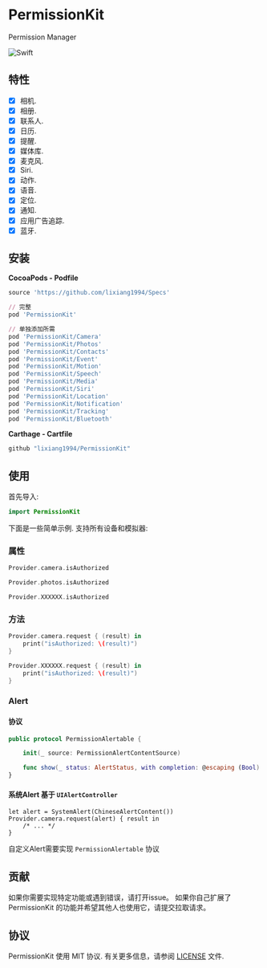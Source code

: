 
# PermissionKit
Permission Manager

![Swift](https://img.shields.io/badge/Swift-5.0-orange.svg)


## 特性

- [x] 相机.
- [x] 相册.
- [x] 联系人.
- [x] 日历.
- [x] 提醒.
- [x] 媒体库.
- [x] 麦克风.
- [x] Siri.
- [x] 动作.
- [x] 语音.
- [x] 定位.
- [x] 通知.
- [x] 应用广告追踪.
- [x] 蓝牙.

## 安装

**CocoaPods - Podfile**

```ruby
source 'https://github.com/lixiang1994/Specs'

// 完整
pod 'PermissionKit'

// 单独添加所需
pod 'PermissionKit/Camera'
pod 'PermissionKit/Photos'
pod 'PermissionKit/Contacts'
pod 'PermissionKit/Event'
pod 'PermissionKit/Motion'
pod 'PermissionKit/Speech'
pod 'PermissionKit/Media'
pod 'PermissionKit/Siri'
pod 'PermissionKit/Location'
pod 'PermissionKit/Notification'
pod 'PermissionKit/Tracking'
pod 'PermissionKit/Bluetooth'
```

**Carthage - Cartfile**

```ruby
github "lixiang1994/PermissionKit"
```

## 使用

首先导入:

```swift
import PermissionKit
```

下面是一些简单示例. 支持所有设备和模拟器:

### 属性
```swift
Provider.camera.isAuthorized

Provider.photos.isAuthorized

Provider.XXXXXX.isAuthorized
```

### 方法
```swift
Provider.camera.request { (result) in
    print("isAuthorized: \(result)")
}

Provider.XXXXXX.request { (result) in
    print("isAuthorized: \(result)")
}
```

### Alert

#### 协议
```swift
public protocol PermissionAlertable {

    init(_ source: PermissionAlertContentSource)

    func show(_ status: AlertStatus, with сompletion: @escaping (Bool) -> Void)
}
```
#### 系统Alert 基于 `UIAlertController`
```
let alert = SystemAlert(ChineseAlertContent())
Provider.camera.request(alert) { result in
    /* ... */
}
```
自定义Alert需要实现 `PermissionAlertable` 协议


## 贡献

如果你需要实现特定功能或遇到错误，请打开issue。 如果你自己扩展了 PermissionKit 的功能并希望其他人也使用它，请提交拉取请求。


## 协议

PermissionKit 使用 MIT 协议. 有关更多信息，请参阅 [LICENSE](LICENSE) 文件.
